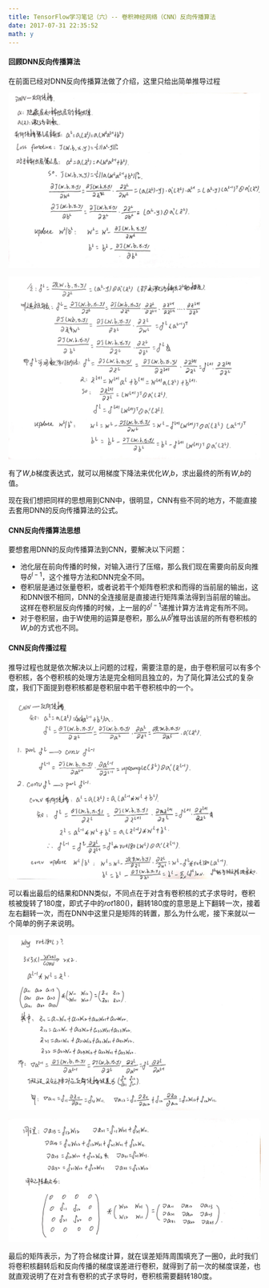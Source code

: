 ```yaml
---
title: TensorFlow学习笔记（六）-- 卷积神经网络（CNN）反向传播算法
date: 2017-07-31 22:35:52
math: y
---
```

#### 回顾DNN反向传播算法
在前面已经对DNN反向传播算法做了介绍，这里只给出简单推导过程

![DNN反向传播1](/images/figures/2017-07-31-01.jpg)

![DNN反向传播2](/images/figures/2017-07-31-02.jpg)

有了$W$,$b$梯度表达式，就可以用梯度下降法来优化$W$,$b$，求出最终的所有$W$,$b$的值。

现在我们想把同样的思想用到CNN中，很明显，CNN有些不同的地方，不能直接去套用DNN的反向传播算法的公式。

#### CNN反向传播算法思想
要想套用DNN的反向传播算法到CNN，要解决以下问题：

- 池化层在前向传播的时候，对输入进行了压缩，那么我们现在需要向前反向推导$\delta^{l-1}$，这个推导方法和DNN完全不同。
- 卷积层是通过张量卷积，或者说若干个矩阵卷积求和而得的当前层的输出，这和DNN很不相同，DNN的全连接层是直接进行矩阵乘法得到当前层的输出。这样在卷积层反向传播的时候，上一层的$\delta^{l-1}$递推计算方法肯定有所不同。
- 对于卷积层，由于W使用的运算是卷积，那么从$\delta^l$推导出该层的所有卷积核的$W$,$b$的方式也不同。

#### CNN反向传播过程
推导过程也就是依次解决以上问题的过程，需要注意的是，由于卷积层可以有多个卷积核，各个卷积核的处理方法是完全相同且独立的，为了简化算法公式的复杂度，我们下面提到卷积核都是卷积层中若干卷积核中的一个。

![CNN反向传播](/images/figures/2017-07-31-03.jpg)

可以看出最后的结果和DNN类似，不同点在于对含有卷积核的式子求导时，卷积核被旋转了180度，即式子中的$rot180()$，翻转180度的意思是上下翻转一次，接着左右翻转一次，而在DNN中这里只是矩阵的转置，那么为什么呢，接下来就以一个简单的例子来说明。

![卷积核翻转1](/images/figures/2017-07-31-04.jpg)

![卷积核翻转2](/images/figures/2017-07-31-05.jpg)

最后的矩阵表示，为了符合梯度计算，就在误差矩阵周围填充了一圈0，此时我们将卷积核翻转后和反向传播的梯度误差进行卷积，就得到了前一次的梯度误差，也就直观说明了在对含有卷积的式子求导时，卷积核需要翻转180度。